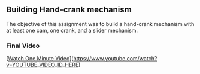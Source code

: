 ## Building Hand-crank mechanism
The objective of this assignment was to build a hand-crank mechanism with at least one cam, one crank, and a slider mechanism.
### Final Video
[[Watch One Minute Video](https://img.youtube.com/vi/YOUTUBE_VIDEO_ID_HERE/0.jpg)](https://www.youtube.com/watch?v=YOUTUBE_VIDEO_ID_HERE)

